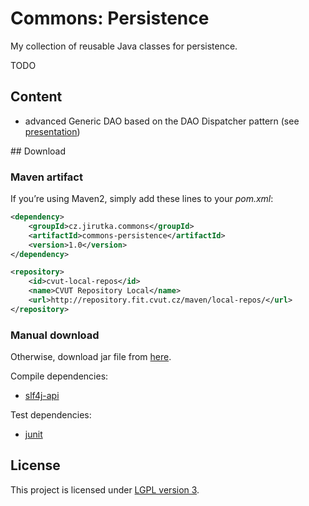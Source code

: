 # Commons: Persistence

My collection of reusable Java classes for persistence.

TODO


## Content

- advanced Generic DAO based on the DAO Dispatcher pattern (see [presentation](https://github.com/downloads/jirutka/commons-persistence/DAO_designs.pdf))


## Download

### Maven artifact
 
If you’re using Maven2, simply add these lines to your _pom.xml_:

```xml
<dependency>
    <groupId>cz.jirutka.commons</groupId>
    <artifactId>commons-persistence</artifactId>
    <version>1.0</version>
</dependency>

<repository>
    <id>cvut-local-repos</id>
    <name>CVUT Repository Local</name>
    <url>http://repository.fit.cvut.cz/maven/local-repos/</url>
</repository>
```

### Manual download

Otherwise, download jar file from [here](https://github.com/downloads/jirutka/commons-persistence/commons-persistence-1.0.jar).

Compile dependencies:

* [slf4j-api](http://www.slf4j.org/download.html)

Test dependencies:

* [junit](https://github.com/KentBeck/junit/downloads)


## License

This project is licensed under [LGPL version 3](http://www.gnu.org/licenses/lgpl.txt).

